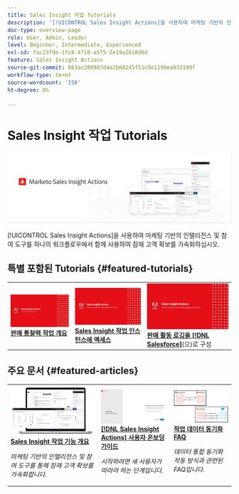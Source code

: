 ```yaml
---
title: Sales Insight 작업 Tutorials
description: '[!UICONTROL Sales Insight Actions]을 사용하여 마케팅 기반의 인텔리전스 및 참여 도구를 하나의 워크플로우에서 함께 사용하여 잠재 고객 확보를 가속화하십시오.'
doc-type: overview-page
role: User, Admin, Leader
level: Beginner, Intermediate, Experienced
exl-id: fac23fde-1fc8-4710-a5f5-2e19a2618d6d
feature: Sales Insight Actions
source-git-commit: 063ac280987d4a2b68245f51cde1199ea93319df
workflow-type: tm+mt
source-wordcount: '158'
ht-degree: 0%

---
```


# Sales Insight 작업 Tutorials

![](assets/header.png)

[!UICONTROL Sales Insight Actions]을 사용하여 마케팅 기반의 인텔리전스 및 참여 도구를 하나의 워크플로우에서 함께 사용하여 잠재 고객 확보를 가속화하십시오.

## 특별 포함된 Tutorials {#featured-tutorials}

<table style="table-layout:fixed">
<tr>
<td>
<a href="/help/sales-insight-actions/sales-insight-actions-overview.md"><img alt="sales Insight Actions 개요에 대한 썸네일 이미지" src="assets/sales-insight-actions-feature-overview-videothumb.png" /></a>
<div><a href="/help/sales-insight-actions/sales-insight-actions-overview.md"><strong>판매 통찰력 작업 개요</strong></a></div>
</td>
<td>
<a href="/help/sales-insight-actions/accessing-your-sales-insight-actions-instance.md"><img alt="sales Insight Actions 인스턴스에 액세스하기 위한 썸네일 이미지" src="assets/accessing-your-sales-insight-actions-instance-videothumb.png" /></a>
<div><a href="/help/sales-insight-actions/accessing-your-sales-insight-actions-instance.md"><strong>Sales Insight 작업 인스턴스에 액세스</strong></a></div>
</td>
<td>
<a href="/help/sales-insight-actions/configure-sales-activity-logging-to-salesforce.md"><img alt="판매 활동 로깅 구성에 대한 썸네일 이미지 [!DNL Salesforce]" src="assets/configure-sales-activity-logging-to-salesforce-videothumb.png" /></a>
<div><a href="/help/sales-insight-actions/configure-sales-activity-logging-to-salesforce.md"><strong>판매 활동 로깅을 [!DNL Salesforce]</strong></a>(으)로 구성</div>
</td>
</tr>
</table>

## 주요 문서 {#featured-articles}

<table style="table-layout:fixed">
<tr>
<td>
<a href="https://experienceleague.adobe.com/docs/marketo/using/product-docs/marketo-sales-insight/actions/sales-insight-actions-feature-overview.html"><img alt="sales Insight Actions 의 썸네일 이미지 기능 개요" src="assets/sales-insight-actions-feature-overview-thumb.png" /></a>
<div><a href="https://experienceleague.adobe.com/docs/marketo/using/product-docs/marketo-sales-insight/actions/sales-insight-actions-feature-overview.html"><strong>Sales Insight 작업 기능 개요</strong></a></div>
<p><em>마케팅 기반의 인텔리전스 및 참여 도구를 통해 잠재 고객 확보를 가속화합니다.</em></p>
</td>
<td>
<a href="https://experienceleague.adobe.com/docs/marketo/using/product-docs/marketo-sales-insight/actions/getting-started/sales-insight-actions-user-onboarding-checklist.html"><img alt="[!DNL Sales Insight Actions] 사용자 온보딩 가이드에 대한 썸네일 이미지" src="assets/sales-insight-actions-user-onboarding-guide-thumb.png" /></a>
<div><a href="https://experienceleague.adobe.com/docs/marketo/using/product-docs/marketo-sales-insight/actions/getting-started/sales-insight-actions-user-onboarding-checklist.html"><strong>[!DNL Sales Insight Actions] 사용자 온보딩 가이드</strong></a></div>
<p><em>시작하려면 새 사용자가 따라야 하는 단계입니다.</em></p>
</td>
<td>
<a href="https://experienceleague.adobe.com/docs/marketo/using/product-docs/marketo-sales-insight/actions/admin/actions-data-sync-faq.html"><img alt="작업 데이터 동기화 FAQ에 대한 썸네일 이미지" src="assets/actions-data-sync-faq-thumb.png" /></a>
<div><a href="https://experienceleague.adobe.com/docs/marketo/using/product-docs/marketo-sales-insight/actions/admin/actions-data-sync-faq.html"><strong>작업 데이터 동기화 FAQ</strong></a></div>
<p><em>데이터 통합 동기화 작동 방식과 관련된 FAQ입니다.</em></p>
</td>
</tr>
</table>
